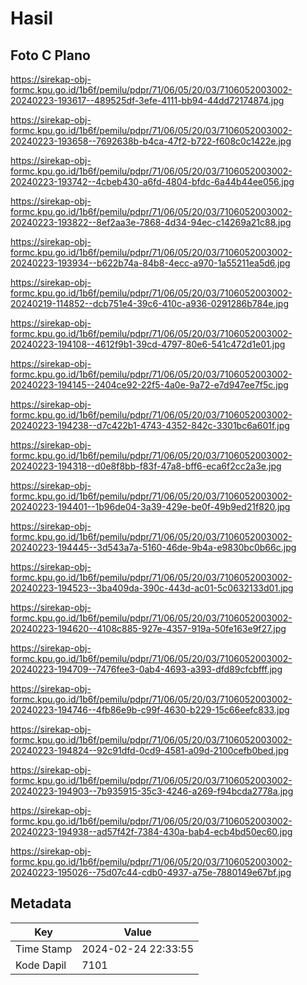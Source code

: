 # Hasil

## Foto C Plano

https://sirekap-obj-formc.kpu.go.id/1b6f/pemilu/pdpr/71/06/05/20/03/7106052003002-20240223-193617--489525df-3efe-4111-bb94-44dd72174874.jpg

https://sirekap-obj-formc.kpu.go.id/1b6f/pemilu/pdpr/71/06/05/20/03/7106052003002-20240223-193658--7692638b-b4ca-47f2-b722-f608c0c1422e.jpg

https://sirekap-obj-formc.kpu.go.id/1b6f/pemilu/pdpr/71/06/05/20/03/7106052003002-20240223-193742--4cbeb430-a6fd-4804-bfdc-6a44b44ee056.jpg

https://sirekap-obj-formc.kpu.go.id/1b6f/pemilu/pdpr/71/06/05/20/03/7106052003002-20240223-193822--8ef2aa3e-7868-4d34-94ec-c14269a21c88.jpg

https://sirekap-obj-formc.kpu.go.id/1b6f/pemilu/pdpr/71/06/05/20/03/7106052003002-20240223-193934--b622b74a-84b8-4ecc-a970-1a55211ea5d6.jpg

https://sirekap-obj-formc.kpu.go.id/1b6f/pemilu/pdpr/71/06/05/20/03/7106052003002-20240219-114852--dcb751e4-39c6-410c-a936-0291286b784e.jpg

https://sirekap-obj-formc.kpu.go.id/1b6f/pemilu/pdpr/71/06/05/20/03/7106052003002-20240223-194108--4612f9b1-39cd-4797-80e6-541c472d1e01.jpg

https://sirekap-obj-formc.kpu.go.id/1b6f/pemilu/pdpr/71/06/05/20/03/7106052003002-20240223-194145--2404ce92-22f5-4a0e-9a72-e7d947ee7f5c.jpg

https://sirekap-obj-formc.kpu.go.id/1b6f/pemilu/pdpr/71/06/05/20/03/7106052003002-20240223-194238--d7c422b1-4743-4352-842c-3301bc6a601f.jpg

https://sirekap-obj-formc.kpu.go.id/1b6f/pemilu/pdpr/71/06/05/20/03/7106052003002-20240223-194318--d0e8f8bb-f83f-47a8-bff6-eca6f2cc2a3e.jpg

https://sirekap-obj-formc.kpu.go.id/1b6f/pemilu/pdpr/71/06/05/20/03/7106052003002-20240223-194401--1b96de04-3a39-429e-be0f-49b9ed21f820.jpg

https://sirekap-obj-formc.kpu.go.id/1b6f/pemilu/pdpr/71/06/05/20/03/7106052003002-20240223-194445--3d543a7a-5160-46de-9b4a-e9830bc0b66c.jpg

https://sirekap-obj-formc.kpu.go.id/1b6f/pemilu/pdpr/71/06/05/20/03/7106052003002-20240223-194523--3ba409da-390c-443d-ac01-5c0632133d01.jpg

https://sirekap-obj-formc.kpu.go.id/1b6f/pemilu/pdpr/71/06/05/20/03/7106052003002-20240223-194620--4108c885-927e-4357-919a-50fe163e9f27.jpg

https://sirekap-obj-formc.kpu.go.id/1b6f/pemilu/pdpr/71/06/05/20/03/7106052003002-20240223-194709--7476fee3-0ab4-4693-a393-dfd89cfcbfff.jpg

https://sirekap-obj-formc.kpu.go.id/1b6f/pemilu/pdpr/71/06/05/20/03/7106052003002-20240223-194746--4fb86e9b-c99f-4630-b229-15c66eefc833.jpg

https://sirekap-obj-formc.kpu.go.id/1b6f/pemilu/pdpr/71/06/05/20/03/7106052003002-20240223-194824--92c91dfd-0cd9-4581-a09d-2100cefb0bed.jpg

https://sirekap-obj-formc.kpu.go.id/1b6f/pemilu/pdpr/71/06/05/20/03/7106052003002-20240223-194903--7b935915-35c3-4246-a269-f94bcda2778a.jpg

https://sirekap-obj-formc.kpu.go.id/1b6f/pemilu/pdpr/71/06/05/20/03/7106052003002-20240223-194938--ad57f42f-7384-430a-bab4-ecb4bd50ec60.jpg

https://sirekap-obj-formc.kpu.go.id/1b6f/pemilu/pdpr/71/06/05/20/03/7106052003002-20240223-195026--75d07c44-cdb0-4937-a75e-7880149e67bf.jpg


## Metadata

| Key        | Value               |
| ---------- | ------------------- |
| Time Stamp | 2024-02-24 22:33:55 |
| Kode Dapil | 7101                |



